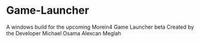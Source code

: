 # Game-Launcher
A windows build for the upcoming Morein4 Game Launcher beta Created by the Developer Michael Osama Alexcan Meglah
